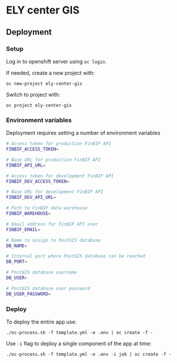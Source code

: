 # ELY center GIS

## Deployment

### Setup

Log in to openshift server using `oc login`.

If needed, create a new project with:

`oc new-project ely-center-gis`

Switch to project with:

`oc project ely-center-gis`

### Environment variables

Deployment requires setting a number of environment variables

```sh
# Access token for production FinBIF API
FINBIF_ACCESS_TOKEN=

# Base URL for production FinBIF API
FINBIF_API_URL=

# Access token for development FinBIF API
FINBIF_DEV_ACCESS_TOKEN=

# Base URL for development FinBIF API
FINBIF_DEV_API_URL=

# Path to FinBIF data warehouse
FINBIF_WAREHOUSE=

# Email address for FinBIF API user
FINBIF_EMAIL=

# Name to assign to PostGIS database
DB_NAME=

# Internal port where PostGIS database can be reached
DB_PORT=

# PostGIS database username
DB_USER=

# PostGIS database user password
DB_USER_PASSWORD=
```

### Deploy

To deploy the entire app use:
 
`./oc-process.sh -f template.yml -e .env | oc create -f -`

Use `-i` flag to deploy a single component of the app at time:

`./oc-process.sh -f template.yml -e .env -i job | oc create -f -`
